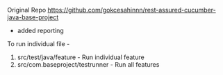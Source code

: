 Original Repo
https://github.com/gokcesahinnn/rest-assured-cucumber-java-base-project

- added reporting

To run individual file -
1. src/test/java/feature - Run individual feature
2. src/com.baseproject/testrunner - Run all features 
